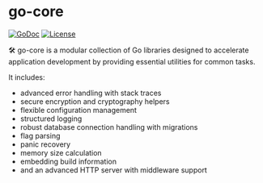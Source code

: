 # go-core


[![GoDoc](https://godoc.org/github.com/golang/gddo?status.svg)](http://godoc.org/github.com/Valentin-Kaiser/go-core)
[![License](https://img.shields.io/badge/License-BSD_3--Clause-blue.svg)](https://github.com/Valentin-Kaiser/go-core/blob/main/LICENSE)

🛠️ go-core is a modular collection of Go libraries designed to accelerate application development by providing essential utilities for common tasks.

It includes:
- advanced error handling with stack traces
- secure encryption and cryptography helpers
- flexible configuration management
- structured logging
- robust database connection handling with migrations
- flag parsing
- panic recovery
- memory size calculation
- embedding build information
- and an advanced HTTP server with middleware support